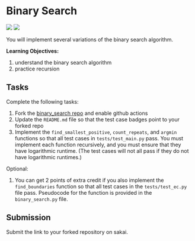 # Binary Search 
[![](https://github.com/mhao23/binary_search/workflows/tests/badge.svg)](https://github.com/mhao23/binary_search/actions?query=workflow%3Atests)
[![](https://github.com/mhao23/binary_search/workflows/extra_credit/badge.svg)](https://github.com/mhao23/binary_search/actions?query=workflow%3Atests)

You will implement several variations of the binary search algorithm.

**Learning Objectives:**

1. understand the binary search algorithm
1. practice recursion

## Tasks

Complete the following tasks:

1. Fork the [binary\_search repo](https://github.com/mikeizbicki/binary_search) and enable github actions
1. Update the `README.md` file so that the test case badges point to your forked repo
1. Implement the `find_smallest_positive`, `count_repeats`, and `argmin` functions so that all test cases in `tests/test_main.py` pass.
   You must implement each function recursively,
   and you must ensure that they have logarithmic runtime.
   (The test cases will not all pass if they do not have logarithmic runtimes.)

Optional:

1. You can get 2 points of extra credit if you also implement the `find_boundaries` function so that all test cases in the `tests/test_ec.py` file pass.
   Pseudocode for the function is provided in the `binary_search.py` file.

## Submission

Submit the link to your forked repository on sakai.
